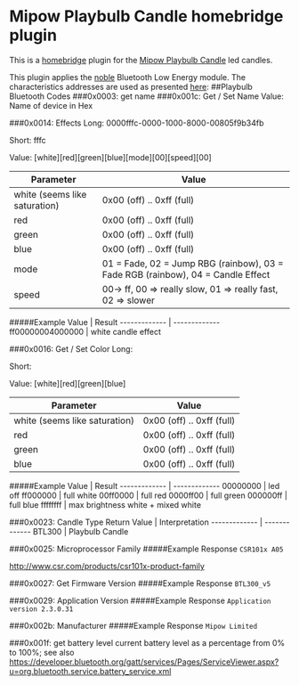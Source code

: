 # Mipow Playbulb Candle homebridge plugin
This is a [homebridge](https://github.com/nfarina/homebridge) plugin for the [Mipow Playbulb Candle](http://www.playbulb.com/en/playbulb-candle-bluetooth-smart-led-flameless-candle.html) led candles.

This plugin applies the [noble](https://github.com/sandeepmistry/noble) Bluetooth Low Energy module. The characteristics addresses are used as presented [here](https://github.com/Phhere/Playbulb):
##Playbulb Bluetooth Codes
###0x0003: get name
###0x001c: Get / Set Name
Value: Name of device in Hex

###0x0014: Effects
Long: 0000fffc-0000-1000-8000-00805f9b34fb

Short: fffc

Value: [white][red][green][blue][mode][00][speed][00]

Parameter  | Value
------------- | -------------
white (seems like saturation) | 0x00 (off) .. 0xff (full)
red | 0x00 (off) .. 0xff (full)
green | 0x00 (off) .. 0xff (full)
blue | 0x00 (off) .. 0xff (full)
mode  | 01 = Fade, 02 = Jump RBG (rainbow), 03 = Fade RGB (rainbow), 04 = Candle Effect
speed | 00-> ff, 00 => really slow, 01 => really fast, 02 => slower

#####Example
Value  | Result
------------- | -------------
ff00000004000000 | white candle effect


###0x0016: Get / Set Color
Long:

Short:

Value: [white][red][green][blue]

Parameter  | Value
------------- | -------------
white (seems like saturation) | 0x00 (off) .. 0xff (full)
red | 0x00 (off) .. 0xff (full)
green | 0x00 (off) .. 0xff (full)
blue | 0x00 (off) .. 0xff (full)

#####Example
Value  | Result
------------- | -------------
00000000 | led off
ff000000 | full white
00ff0000 | full red
0000ff00 | full green
000000ff | full blue
ffffffff | max brightness white + mixed white

###0x0023: Candle Type
Return Value  | Interpretation
------------- | -------------
BTL300  | Playbulb Candle

###0x0025: Microprocessor Family
#####Example Response
`CSR101x A05`

http://www.csr.com/products/csr101x-product-family

###0x0027: Get Firmware Version
#####Example Response
`BTL300_v5`

###0x0029: Application Version
#####Example Response
`Application version 2.3.0.31`

###0x002b: Manufacturer
#####Example Response
`Mipow Limited`

###0x001f: get battery level
current battery level as a percentage from 0% to 100%; see also https://developer.bluetooth.org/gatt/services/Pages/ServiceViewer.aspx?u=org.bluetooth.service.battery_service.xml


